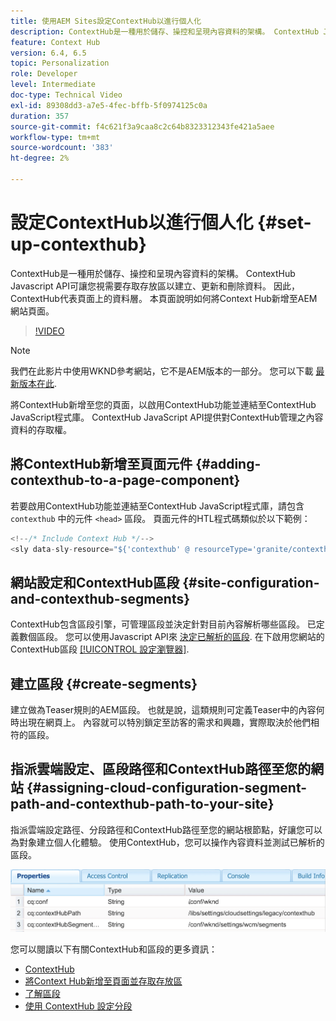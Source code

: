```yaml
---
title: 使用AEM Sites設定ContextHub以進行個人化
description: ContextHub是一種用於儲存、操控和呈現內容資料的架構。 ContextHub Javascript API可讓您視需要存取存放區以建立、更新和刪除資料。 因此，ContextHub代表頁面上的資料層。 本頁面說明如何將Context Hub新增至AEM網站頁面。
feature: Context Hub
version: 6.4, 6.5
topic: Personalization
role: Developer
level: Intermediate
doc-type: Technical Video
exl-id: 89308dd3-a7e5-4fec-bffb-5f0974125c0a
duration: 357
source-git-commit: f4c621f3a9caa8c2c64b8323312343fe421a5aee
workflow-type: tm+mt
source-wordcount: '383'
ht-degree: 2%

---
```


# 設定ContextHub以進行個人化 {#set-up-contexthub}

ContextHub是一種用於儲存、操控和呈現內容資料的架構。 ContextHub Javascript API可讓您視需要存取存放區以建立、更新和刪除資料。 因此，ContextHub代表頁面上的資料層。 本頁面說明如何將Context Hub新增至AEM網站頁面。

>[!VIDEO](https://video.tv.adobe.com/v/23765?quality=12&learn=on)

>[!NOTE]
>
>我們在此影片中使用WKND參考網站，它不是AEM版本的一部分。 您可以下載 [最新版本在此](https://github.com/adobe/aem-guides-wknd/releases).

將ContextHub新增至您的頁面，以啟用ContextHub功能並連結至ContextHub JavaScript程式庫。 ContextHub JavaScript API提供對ContextHub管理之內容資料的存取權。

## 將ContextHub新增至頁面元件 {#adding-contexthub-to-a-page-component}

若要啟用ContextHub功能並連結至ContextHub JavaScript程式庫，請包含 `contexthub` 中的元件 `<head>` 區段。 頁面元件的HTL程式碼類似於以下範例：

```java
<!--/* Include Context Hub */-->
<sly data-sly-resource="${'contexthub' @ resourceType='granite/contexthub/components/contexthub'}"/>
```

## 網站設定和ContextHub區段 {#site-configuration-and-contexthub-segments}

ContextHub包含區段引擎，可管理區段並決定針對目前內容解析哪些區段。 已定義數個區段。 您可以使用Javascript API來 [決定已解析的區段](https://helpx.adobe.com/experience-manager/6-5/sites/developing/using/ch-adding.html#DeterminingResolvedContextHubSegments). 在下啟用您網站的ContextHub區段 [[!UICONTROL 設定瀏覽器]](https://experienceleague.adobe.com/docs/experience-manager-cloud-service/implementing/developing/configurations.html).

## 建立區段 {#create-segments}

建立做為Teaser規則的AEM區段。 也就是說，這類規則可定義Teaser中的內容何時出現在網頁上。 內容就可以特別鎖定至訪客的需求和興趣，實際取決於他們相符的區段。

## 指派雲端設定、區段路徑和ContextHub路徑至您的網站 {#assigning-cloud-configuration-segment-path-and-contexthub-path-to-your-site}

指派雲端設定路徑、分段路徑和ContextHub路徑至您的網站根節點，好讓您可以為對象建立個人化體驗。 使用ContextHub，您可以操作內容資料並測試已解析的區段。

![CRXDE Lite](assets/crx-de-properties.png)

您可以閱讀以下有關ContextHub和區段的更多資訊：

* [ContextHub](https://helpx.adobe.com/experience-manager/6-5/sites/developing/using/contexthub.html)
* [將Context Hub新增至頁面並存取存放區](https://helpx.adobe.com/experience-manager/6-5/sites/developing/using/ch-adding.html)
* [了解區段](https://helpx.adobe.com/experience-manager/6-5/sites/classic-ui-authoring/using/classic-personalization-campaigns-segmentation.html)
* [使用 ContextHub 設定分段](https://helpx.adobe.com/experience-manager/6-5/sites/administering/using/segmentation.html)
